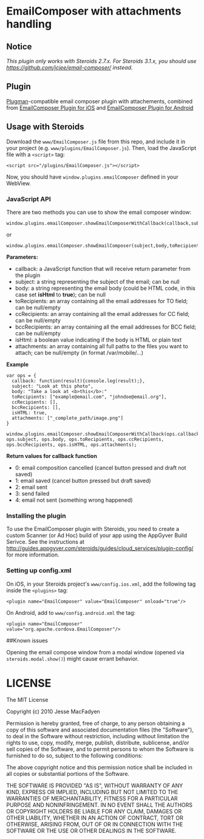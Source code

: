 # EmailComposer with attachments handling

## Notice

*This plugin only works with Steroids 2.7.x. For Steroids 3.1.x, you should use https://github.com/jcjee/email-composer/ instead.*

## Plugin

[Plugman](https://github.com/apache/cordova-plugman)-compatible email composer plugin with attachements, combined from [EmailComposer Plugin for iOS](https://github.com/phonegap/phonegap-plugins/tree/master/iOS/EmailComposerWithAttachments) and [EmailComposer Plugin for Android](https://github.com/phonegap/phonegap-plugins/tree/master/Android/EmailComposerWithAttachments)

## Usage with Steroids

Download the `www/EmailComposer.js` file from this repo, and include it in your project (e.g. `www/plugins/EmailComposer.js`). Then, load the JavaScript file with a `<script>` tag:

```
<script src="/plugins/EmailComposer.js"></script>
```

Now, you should have `window.plugins.emailComposer` defined in your WebView.

### JavaScript API

There are two methods you can use to show the email composer window:

```
window.plugins.emailComposer.showEmailComposerWithCallback(callback,subject,body,toRecipients,ccRecipients,bccRecipients,isHtml,attachments);
```

or

```
window.plugins.emailComposer.showEmailComposer(subject,body,toRecipients,ccRecipients,bccRecipients,isHtml,attachments);
```

**Parameters:**
- callback: a JavaScript function that will receive return parameter from the plugin
- subject: a string representing the subject of the email; can be null
- body: a string representing the email body (could be HTML code, in this case set **isHtml** to **true**); can be null
- toRecipients: an array containing all the email addresses for TO field; can be null/empty
- ccRecipients: an array containing all the email addresses for CC field; can be null/empty
- bccRecipients: an array containing all the email addresses for BCC field; can be null/empty
- isHtml: a boolean value indicating if the body is HTML or plain text
- attachments: an array containing all full paths to the files you want to attach; can be null/empty (in format /var/mobile/...)

**Example**

```
var ops = {
  callback: function(result){console.log(result);},
  subject: "Look at this photo",
  body: "Take a look at <b>this</b>:"
  toRecipients: ["example@email.com", "johndoe@email.org"],
  ccRecipients: [],
  bccRecipients: [],
  isHTML: true,
  attachments: ["_complete_path/image.png"]
}

window.plugins.emailComposer.showEmailComposerWithCallback(ops.callback, ops.subject, ops.body, ops.toRecipients, ops.ccRecipients, ops.bccRecipients, ops.isHTML, ops.attachments);
```

**Return values for callback function**
- 0: email composition cancelled (cancel button pressed and draft not saved)
- 1: email saved (cancel button pressed but draft saved)
- 2: email sent
- 3: send failed
- 4: email not sent (something wrong happened)

### Installing the plugin

To use the EmailComposer plugin with Steroids, you need to create a custom Scanner (or Ad Hoc) build of your app using the AppGyver Build Serivce. See the instructions at http://guides.appgyver.com/steroids/guides/cloud_services/plugin-config/ for more information.

### Setting up config.xml

On iOS, in your Steroids project's `www/config.ios.xml`, add the following tag inside the `<plugins>` tag:

```
<plugin name="EmailComposer" value="EmailComposer" onload="true"/>
```

On Android, add to `www/config.android.xml` the tag:

```
<plugin name="EmailComposer" value="org.apache.cordova.EmailComposer"/>
```

##Known issues

Opening the email compose window from a modal window (opened via `steroids.modal.show()`) might cause errant behavior.

# LICENSE
The MIT License

Copyright (c) 2010 Jesse MacFadyen

Permission is hereby granted, free of charge, to any person obtaining a copy of this software and associated documentation files (the "Software"), to deal in the Software without restriction, including without limitation the rights to use, copy, modify, merge, publish, distribute, sublicense, and/or sell copies of the Software, and to permit persons to whom the Software is furnished to do so, subject to the following conditions:

The above copyright notice and this permission notice shall be included in all copies or substantial portions of the Software.

THE SOFTWARE IS PROVIDED "AS IS", WITHOUT WARRANTY OF ANY KIND, EXPRESS OR IMPLIED, INCLUDING BUT NOT LIMITED TO THE WARRANTIES OF MERCHANTABILITY, FITNESS FOR A PARTICULAR PURPOSE AND NONINFRINGEMENT. IN NO EVENT SHALL THE AUTHORS OR COPYRIGHT HOLDERS BE LIABLE FOR ANY CLAIM, DAMAGES OR OTHER LIABILITY, WHETHER IN AN ACTION OF CONTRACT, TORT OR OTHERWISE, ARISING FROM, OUT OF OR IN CONNECTION WITH THE SOFTWARE OR THE USE OR OTHER DEALINGS IN THE SOFTWARE.
